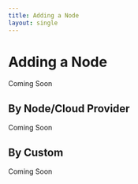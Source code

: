 ```yaml
---
title: Adding a Node
layout: single
---
```


# Adding a Node

Coming Soon

## By Node/Cloud Provider

Coming Soon

## By Custom

Coming Soon
